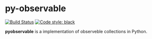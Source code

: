 # py-observable

[![Build Status](https://travis-ci.com/dezintegro/py-observable.svg?branch=master)](https://travis-ci.com/dezintegro/py-observable)
[![Code style: black](https://img.shields.io/badge/code%20style-black-000000.svg)](https://github.com/ambv/black)

**pyobservable** is a implementation of observeble collections in Python.
